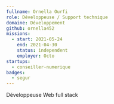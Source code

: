 ```yaml
---
fullname: Ornella Ourfi
role: Développeuse / Support technique
domaine: Développement
github: ornella452
missions:
  - start: 2021-05-24
    end: 2021-04-30
    status: independent
    employer: Octo
startups:
  - conseiller-numerique
badges:
  - segur
---
```


Développeuse Web full stack 
